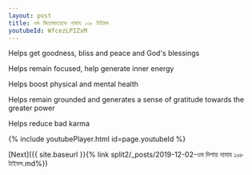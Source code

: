```yaml
---
layout: post
title: ওম জিতামাংয়েভে নামায ১০৮ টাইমস
youtubeId: WfcezLPIZxM
---
```

 
 
Helps get goodness, bliss and peace and God's blessings
 
Helps remain focused, help generate inner energy 
 
Helps boost physical and mental health 
 
Helps remain grounded and generates a sense of gratitude towards the greater power 
 
Helps reduce bad karma
 
 
 
 


{% include youtubePlayer.html id=page.youtubeId %}
 
[Next]({{ site.baseurl }}{% link  split2/_posts/2019-12-02-ওম দিশায় নামায ১০৮ টাইমস.md%})
 
